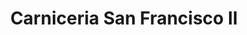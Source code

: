 ---
title: "Carniceria San Francisco II"
url: /villa-de-alvarez/carniceria-san-francisco-ii/
shop: Metzgerei
---